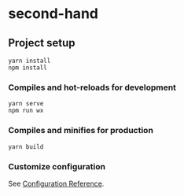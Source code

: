 # second-hand

## Project setup
```
yarn install
npm install

```

### Compiles and hot-reloads for development
```
yarn serve
npm run wx
```

### Compiles and minifies for production
```
yarn build
```

### Customize configuration
See [Configuration Reference](https://cli.vuejs.org/config/).

